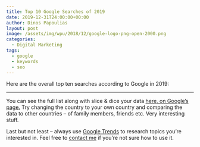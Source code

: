 ```yaml
---
title: Top 10 Google Searches of 2019
date: 2019-12-31T24:00:00+00:00
author: Dinos Papoulias
layout: post
image: /assets/img/wpu/2018/12/google-logo-png-open-2000.png
categories:
  - Digital Marketing
tags:
  - google
  - keywords
  - seo
---
```

Here are the overall top ten searches according to Google in 2019:

<script type="text/javascript" src="https://ssl.gstatic.com/trends_nrtr/2051_RC11/embed_loader.js"></script> <script type="text/javascript"> trends.embed.renderTopChartsWidget("81e17924-9c2e-4e30-8408-65c69dd68831", {"geo":"GLOBAL","guestPath":"https://trends.google.com:443/trends/embed/"}, 2019); </script>

<hr />

You can see the full list along with slice & dice your data <a href="https://trends.google.com/trends/yis/2019/GLOBAL/" target="_blank" rel="noopener">here, on Google&#8217;s page.</a> Try changing the country to your own country and comparing the data to other countries &#8211; of family members, friends etc. Very interesting stuff.

Last but not least &#8211; always use <a href="https://trends.google.com/trends/?geo=US" target="_blank" rel="noopener">Google Trends</a> to research topics you&#8217;re interested in. Feel free to [contact me](https://leadingwebstudio.com/contact/) if you&#8217;re not sure how to use it.
